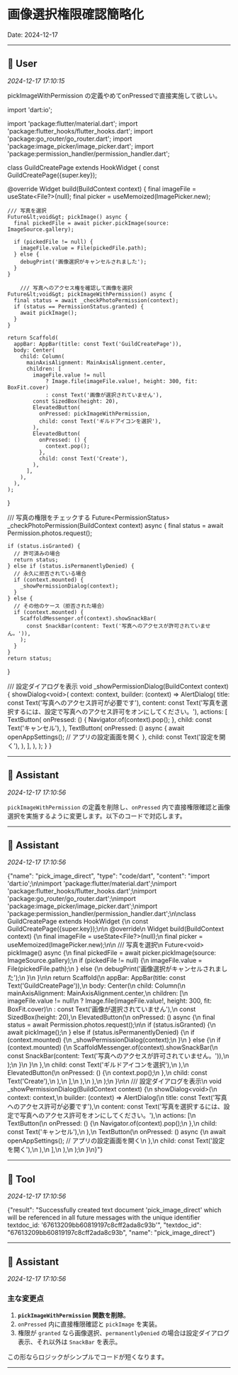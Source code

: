 # 画像選択権限確認簡略化

Date: 2024-12-17

---

## 👤 User
*2024-12-17 17:10:15*

pickImageWithPermission の定義やめてonPressedで直接実施して欲しい。

import 'dart:io';

import 'package:flutter/material.dart';
import 'package:flutter_hooks/flutter_hooks.dart';
import 'package:go_router/go_router.dart';
import 'package:image_picker/image_picker.dart';
import 'package:permission_handler/permission_handler.dart';

class GuildCreatePage extends HookWidget {
  const GuildCreatePage({super.key});

  @override
  Widget build(BuildContext context) {
    final imageFile = useState&lt;File?&gt;(null);
    final picker = useMemoized(ImagePicker.new);

    /// 写真を選択
    Future&lt;void&gt; pickImage() async {
      final pickedFile = await picker.pickImage(source: ImageSource.gallery);

      if (pickedFile != null) {
        imageFile.value = File(pickedFile.path);
      } else {
        debugPrint('画像選択がキャンセルされました');
      }
    }

        /// 写真へのアクセス権を確認して画像を選択
    Future&lt;void&gt; pickImageWithPermission() async {
      final status = await _checkPhotoPermission(context);
      if (status == PermissionStatus.granted) {
        await pickImage();
      }
    }

    return Scaffold(
      appBar: AppBar(title: const Text('GuildCreatePage')),
      body: Center(
        child: Column(
          mainAxisAlignment: MainAxisAlignment.center,
          children: [
            imageFile.value != null
                ? Image.file(imageFile.value!, height: 300, fit: BoxFit.cover)
                : const Text('画像が選択されていません'),
            const SizedBox(height: 20),
            ElevatedButton(
              onPressed: pickImageWithPermission,
              child: const Text('ギルドアイコンを選択'),
            ),
            ElevatedButton(
              onPressed: () {
                context.pop();
              },
              child: const Text('Create'),
            ),
          ],
        ),
      ),
    );
  }

  /// 写真の権限をチェックする
  Future&lt;PermissionStatus&gt; _checkPhotoPermission(BuildContext context) async {
    final status = await Permission.photos.request();

    if (status.isGranted) {
      // 許可済みの場合
      return status;
    } else if (status.isPermanentlyDenied) {
      // 永久に拒否されている場合
      if (context.mounted) {
        _showPermissionDialog(context);
      }
    } else {
      // その他のケース（拒否された場合）
      if (context.mounted) {
        ScaffoldMessenger.of(context).showSnackBar(
          const SnackBar(content: Text('写真へのアクセスが許可されていません。')),
        );
      }
    }
    return status;
  }

  /// 設定ダイアログを表示
  void _showPermissionDialog(BuildContext context) {
    showDialog&lt;void&gt;(
      context: context,
      builder: (context) =&gt; AlertDialog(
        title: const Text('写真へのアクセス許可が必要です'),
        content: const Text('写真を選択するには、設定で写真へのアクセス許可をオンにしてください。'),
        actions: [
          TextButton(
            onPressed: () {
              Navigator.of(context).pop();
            },
            child: const Text('キャンセル'),
          ),
          TextButton(
            onPressed: () async {
              await openAppSettings(); // アプリの設定画面を開く
            },
            child: const Text('設定を開く'),
          ),
        ],
      ),
    );
  }
}

---

## 🤖 Assistant
*2024-12-17 17:10:56*

`pickImageWithPermission` の定義を削除し、`onPressed` 内で直接権限確認と画像選択を実施するように変更します。以下のコードで対応します。

---

## 🤖 Assistant
*2024-12-17 17:10:56*

{"name": "pick_image_direct", "type": "code/dart", "content": "import 'dart:io';\n\nimport 'package:flutter/material.dart';\nimport 'package:flutter_hooks/flutter_hooks.dart';\nimport 'package:go_router/go_router.dart';\nimport 'package:image_picker/image_picker.dart';\nimport 'package:permission_handler/permission_handler.dart';\n\nclass GuildCreatePage extends HookWidget {\n  const GuildCreatePage({super.key});\n\n  @override\n  Widget build(BuildContext context) {\n    final imageFile = useState&lt;File?&gt;(null);\n    final picker = useMemoized(ImagePicker.new);\n\n    /// 写真を選択\n    Future&lt;void&gt; pickImage() async {\n      final pickedFile = await picker.pickImage(source: ImageSource.gallery);\n      if (pickedFile != null) {\n        imageFile.value = File(pickedFile.path);\n      } else {\n        debugPrint('画像選択がキャンセルされました');\n      }\n    }\n\n    return Scaffold(\n      appBar: AppBar(title: const Text('GuildCreatePage')),\n      body: Center(\n        child: Column(\n          mainAxisAlignment: MainAxisAlignment.center,\n          children: [\n            imageFile.value != null\n                ? Image.file(imageFile.value!, height: 300, fit: BoxFit.cover)\n                : const Text('画像が選択されていません'),\n            const SizedBox(height: 20),\n            ElevatedButton(\n              onPressed: () async {\n                final status = await Permission.photos.request();\n\n                if (status.isGranted) {\n                  await pickImage();\n                } else if (status.isPermanentlyDenied) {\n                  if (context.mounted) {\n                    _showPermissionDialog(context);\n                  }\n                } else {\n                  if (context.mounted) {\n                    ScaffoldMessenger.of(context).showSnackBar(\n                      const SnackBar(content: Text('写真へのアクセスが許可されていません。')),\n                    );\n                  }\n                }\n              },\n              child: const Text('ギルドアイコンを選択'),\n            ),\n            ElevatedButton(\n              onPressed: () {\n                context.pop();\n              },\n              child: const Text('Create'),\n            ),\n          ],\n        ),\n      ),\n    );\n  }\n\n  /// 設定ダイアログを表示\n  void _showPermissionDialog(BuildContext context) {\n    showDialog&lt;void&gt;(\n      context: context,\n      builder: (context) =&gt; AlertDialog(\n        title: const Text('写真へのアクセス許可が必要です'),\n        content: const Text('写真を選択するには、設定で写真へのアクセス許可をオンにしてください。'),\n        actions: [\n          TextButton(\n            onPressed: () {\n              Navigator.of(context).pop();\n            },\n            child: const Text('キャンセル'),\n          ),\n          TextButton(\n            onPressed: () async {\n              await openAppSettings(); // アプリの設定画面を開く\n            },\n            child: const Text('設定を開く'),\n          ),\n        ],\n      ),\n    );\n  }\n}"}

---

## 🔧 Tool
*2024-12-17 17:10:56*

{"result": "Successfully created text document 'pick_image_direct' which will be referenced in all future messages with the unique identifier textdoc_id: '67613209bb60819197c8cff2ada8c93b'", "textdoc_id": "67613209bb60819197c8cff2ada8c93b", "name": "pick_image_direct"}

---

## 🤖 Assistant
*2024-12-17 17:10:56*

### 主な変更点
1. **`pickImageWithPermission` 関数を削除**。
2. `onPressed` 内に直接権限確認と `pickImage` を実装。
3. 権限が `granted` なら画像選択、`permanentlyDenied` の場合は設定ダイアログ表示、それ以外は `SnackBar` を表示。

この形ならロジックがシンプルでコードが短くなります。

---
